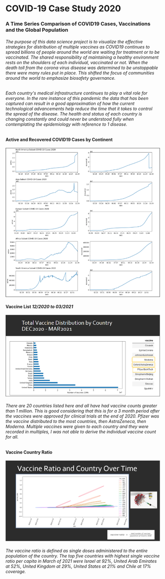 # **COVID-19 Case Study 2020**
### A Time Series Comparison of COVID19 Cases, Vaccinations and the Global Population

###### The purpose of this data science project is to visualize the effective strategies for distribution of multiple vaccines as COVID19 continues to spread billions of people around the world are waiting for treatment or to be vaccinated. The shared responsibility of maintaining a healthy environment rests on the shoulders of each individual, vaccinated or not. When the death toll from the corona virus disease was determined to be _unstoppable_ there were many rules put in place. This shifted the focus of communities around the world to emphasize biosafety governance.

###### Each country's medical infrastructure continues to play a vital role for everyone. In the rare instance of this pandemic the data that has been captured can result in a good approximation of how the current technological advancements help reduce the time that it takes to control the spread of the disease. The health and status of each country is changing constantly and could never be understood fully when contemplating the epidemiology with reference to 1 disease.

#### Active and Recovered COVID19 Cases by Continent
<p align="center">
  <img src="images/covidcases.png" />
</p>

#### 

#### Vaccine List _12/2020 to 03/2021_
<p align="center">
  <img src="images/vaccines.png" />
</p>

###### There are 20 countries listed here and all have had vaccine counts greater than 1 million. This is good considering that this is for a 3 month period after the vaccines were approved for clinical trials at the end of 2020. Pfizer was the vaccine distributed to the most countries, then AstraZeneca, then Moderna. Multiple vaccines were given to each country and they were recorded in multiples, I was not able to derive the individual vaccine count for all.

#### Vaccine Country Ratio 
<p align="center">
  <img src="images/kdevaccine.png" />
</p>

###### The vaccine ratio is defined as single doses administered to the entire population of the country. The top five countries with highest single vaccine ratio per capita in March of 2021 were Israel at 92%, United Arab Emirates at 52%, United Kingdom at 29%, United States at 21% and Chile at 17% coverage.
